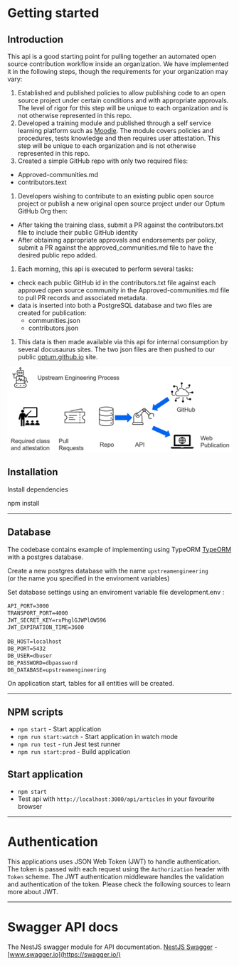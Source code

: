 # Getting started

## Introduction

This api is a good starting point for pulling together an automated open source contribution workflow inside an organization.  We have implemented it in the following steps, though the requirements for your organization may vary:

1. Established and published policies to allow publishing code to an open source project under certain conditions and with appropriate approvals.  The level of rigor for this step will be unique to each organization and is not otherwise represented in this repo.
1. Developed a training module and published through a self service learning platform such as [Moodle](https://moodle.org/).  The module covers policies and procedures, tests knowledge and then requires user attestation. This step will be unique to each organization and is not otherwise represented in this repo.
1. Created a simple GitHub repo with only two required files:
  - Approved-communities.md
  - contributors.text
1. Developers wishing to contribute to an existing public open source project or publish a new original open source project under our Optum GitHub Org then:
  - After taking the training class, submit a PR against the contributors.txt file to include their public GitHub identity
  - After obtaining appropriate approvals and endorsements per policy, submit a PR against the approved_communities.md file to have the desired public repo added.
1. Each morning, this api is executed to perform several tasks:
  - check each public GitHub id in the contributors.txt file against each approved open source community in the Approved-communities.md file to pull PR records and associated metadata.
  - data is inserted into both a PostgreSQL database and two files are created for publication:
    - communities.json
    - contributors.json
1. This data is then made available via this api for internal consumption by several docusaurus sites.  The two json files are then pushed to our public [optum.github.io](https://optum.github.io/) site.

![Open Source Contribution Process Flow](oss-process-flow.png)

## Installation

Install dependencies

npm install

---

## Database

The codebase contains example of implementing using TypeORM [TypeORM](http://typeorm.io/) with a postgres database.

Create a new postgres database with the name `upstreamengineering`\
(or the name you specified in the enviroment variables)

Set database settings using an enviroment variable file development.env :

    API_PORT=3000
    TRANSPORT_PORT=4000
    JWT_SECRET_KEY=rxPhglGJWPlOW596
    JWT_EXPIRATION_TIME=3600

    DB_HOST=localhost
    DB_PORT=5432
    DB_USER=dbuser
    DB_PASSWORD=dbpassword
    DB_DATABASE=upstreamengineering

On application start, tables for all entities will be created.

---

## NPM scripts

-   `npm start` - Start application
-   `npm run start:watch` - Start application in watch mode
-   `npm run test` - run Jest test runner
-   `npm run start:prod` - Build application

## Start application

-   `npm start`
-   Test api with `http://localhost:3000/api/articles` in your favourite browser

---

# Authentication

This applications uses JSON Web Token (JWT) to handle authentication. The token is passed with each request using the `Authorization` header with `Token` scheme. The JWT authentication middleware handles the validation and authentication of the token. Please check the following sources to learn more about JWT.

---

# Swagger API docs

The NestJS swagger module for API documentation. [NestJS Swagger](https://github.com/nestjs/swagger) - [www.swagger.io](https://swagger.io/)
